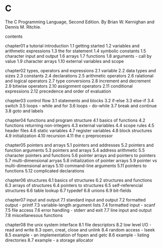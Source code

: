 C
=

The C Programming Language, Second Edition. By Brian W. Kernighan and Dennis M. Ritchie. 


contents

chapter01 a tutorial introduction
1.1 getting started
1.2 variables and arithmetic expressions
1.3 the for statement
1.4 symbolic constants
1.5 character input and output
1.6 arrays
1.7 functions
1.8 arguments - call by value
1.9 character arrays
1.10 external variables and scope

chapter02 types, operators and expressions
2.1 variable
2.2 data types and sizes
2.3 constants
2.4 declarations
2.5 arithmetic operators
2.6 ralational and logical operators
2.7 type conversions
2.8 increment and decrement
2.9 bitwise operators
2.10 assignment operators
2.11 conditional expressions
2.12 precedence and order of evaluation

chapter03 control flow
3.1 statements and blocks
3.2 if-else
3.3 else-if
3.4 switch
3.5 loops - while and for
3.6 loops - do-while
3.7 break and continue
3.8 goto and labels

chapter04 functions and program structure
4.1 basics of functions
4.2 functions returning non-integers
4.3 external variables
4.4 scope rules
4.5 header files
4.6 static variables
4.7 register variables
4.8 block structures
4.9 initialization
4.10 recursion
4.11 the c preprocessor

chapter05 pointers and arrays
5.1 pointers and addresses
5.2 pointers and function arguments
5.3 pointers and arrays
5.4 address arithmetic
5.5 character pointers and functions
5.6 pointer arrays and pointers to pointers
5.7 multi-dimensional arryas
5.8 initialization of pointer arrays
5.9 pointer vs multi-dimensional arrays
5.10 command-line arguments
5.11 pointers to functions
5.12 complicated declarations

chapter06 structures
6.1 basics of structures
6.2 structures and functions
6.3 arrays of structures
6.4 pointers to structures
6.5 self-referencial structures
6.6 table lookup
6.7 typedef
6.8 unions
6.9 bit-fields

chapter07 input and output
7.1 standard input and output
7.2 formatted output - printf
7.3 variable-length argument lists
7.4 formatted input - scanf
7.5 file access
7.6 error handling - stderr and exit
7.7 line input and output
7.8 miscellanesous functions

chapter08 the unix system interface
8.1 file descriptors
8.2 low level I/O - read and write
8.3 open, creat, close and unlink
8.4 random access - lseek
8.5 example - an implementation of fopen and getc
8.6 example - listing directories
8.7 example - a storage allocator


